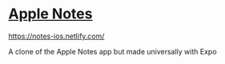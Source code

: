 # [Apple Notes](https://notes-ios.netlify.com/)

https://notes-ios.netlify.com/

A clone of the Apple Notes app but made universally with Expo

